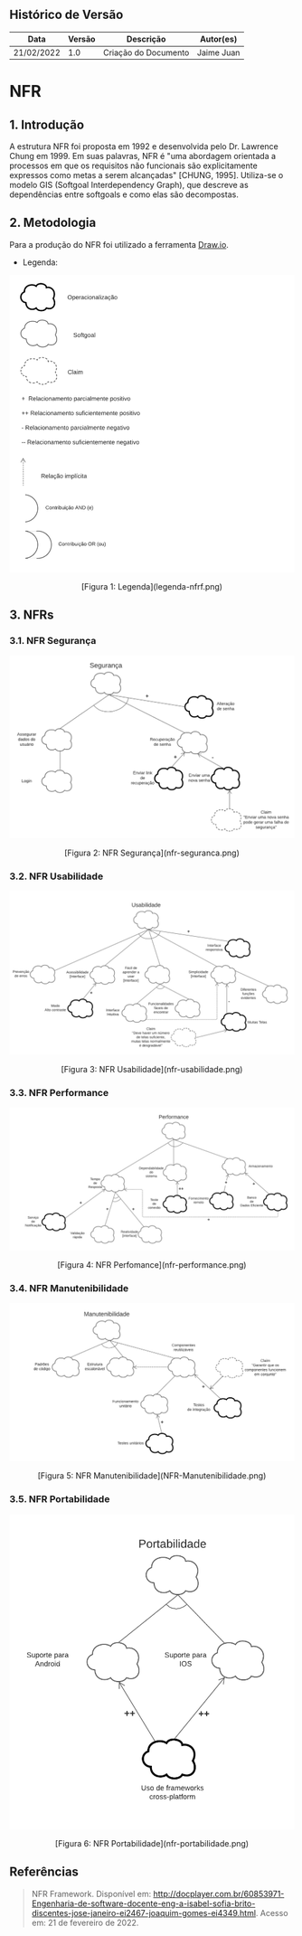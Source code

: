 ## Histórico de Versão

| Data       | Versão | Descrição            | Autor(es)    |
| ---------- | ------ | -------------------- | ------------ |
| 21/02/2022 | 1.0    | Criação do Documento | Jaime Juan |

# NFR

## 1. Introdução

A estrutura NFR foi proposta em 1992 e desenvolvida pelo Dr. Lawrence Chung em 1999. Em suas palavras, NFR é "uma abordagem orientada a processos em que os requisitos não funcionais são explicitamente expressos como metas a serem alcançadas" [CHUNG, 1995]. Utiliza-se o modelo GIS (Softgoal Interdependency Graph), que descreve as dependências entre softgoals e como elas são decompostas. 

## 2. Metodologia

Para a produção do NFR foi utilizado a ferramenta [Draw.io](https://app.diagrams.net/).

* Legenda: 
  
![Legenda](legenda-nfrf.png)

<center>[Figura 1: Legenda](legenda-nfrf.png)</center>

## 3. NFRs 

### 3.1. NFR Segurança

![NFR Segurança](nfr-seguranca.png)

<center>[Figura 2: NFR Segurança](nfr-seguranca.png)</center>

### 3.2. NFR Usabilidade

![NFR Usabilidade](nfr-usabilidade.png)

<center>[Figura 3: NFR Usabilidade](nfr-usabilidade.png)</center>

### 3.3. NFR Performance

![NFR Performance](nfr-performance.png)

<center>[Figura 4: NFR Perfomance](nfr-performance.png)</center>

### 3.4. NFR Manutenibilidade

![NFR Manutenibilidade](NFR-Manutenibilidade.png)

<center>[Figura 5: NFR Manutenibilidade](NFR-Manutenibilidade.png)</center>

### 3.5. NFR Portabilidade

![NFR Portabilidade](nfr-portabilidade.png)

<center>[Figura 6: NFR Portabilidade](nfr-portabilidade.png)</center>

## Referências

> NFR Framework. Disponível em: http://docplayer.com.br/60853971-Engenharia-de-software-docente-eng-a-isabel-sofia-brito-discentes-jose-janeiro-ei2467-joaquim-gomes-ei4349.html. Acesso em: 21 de fevereiro de 2022.
